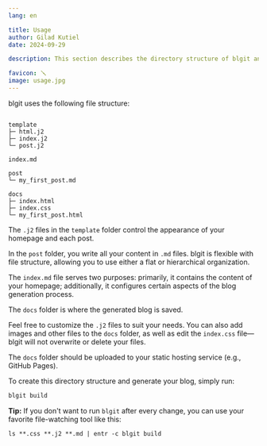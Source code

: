 ```yaml
---
lang: en 

title: Usage
author: Gilad Kutiel
date: 2024-09-29

description: This section describes the directory structure of blgit and its basic usage. It covers how the files and folders are organized and provides guidance on how to use the tool effectively for managing your blog.

favicon: 🪛
image: usage.jpg
---
```


blgit uses the following file structure:
```

template
├─ html.j2
├─ index.j2
└─ post.j2

index.md

post
└─ my_first_post.md

docs
├─ index.html
├─ index.css
└─ my_first_post.html
```

The `.j2` files in the `template` folder control the appearance of your homepage and each post.

In the `post` folder, you write all your content in `.md` files. blgit is flexible with file structure, allowing you to use either a flat or hierarchical organization.

The `index.md` file serves two purposes: primarily, it contains the content of your homepage; additionally, it configures certain aspects of the blog generation process.

The `docs` folder is where the generated blog is saved.

Feel free to customize the `.j2` files to suit your needs. You can also add images and other files to the `docs` folder, as well as edit the `index.css` file—blgit will not overwrite or delete your files.

The `docs` folder should be uploaded to your static hosting service (e.g., GitHub Pages).

To create this directory structure and generate your blog, simply run:

```bash
blgit build
```

**Tip:** If you don't want to run `blgit` after every change, you can use your favorite file-watching tool like this:
```
ls **.css **.j2 **.md | entr -c blgit build     
```